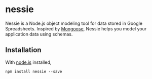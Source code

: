 # nessie

Nessie is a Node.js object modeling tool for data stored in Google Spreadsheets. Inspired by [Mongoose](https://github.com/Automattic/mongoose), Nessie helps you model your application data using schemas.

## Installation

With [node.js](nodejs.org) installed,

```
npm install nessie --save
```
